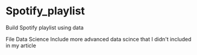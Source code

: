 # Spotify_playlist
Build Spotify playlist using data

File Data Science Include more advanced data scince that I didn't included in my article
